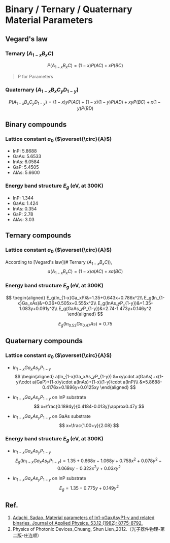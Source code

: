 # Binary / Ternary / Quaternary Material Parameters

## Vegard's law

### Ternary ($A_{1-x}B_xC$)

$$
P(A_{1-x}B_xC)=(1-x)P(AC)+xP(BC)
$$
> P for Parameters

### Quaternary ($A_{1-x}B_xC_yD_{1-y}$)

$$
P(A_{1-x}B_xC_yD_{1-y})=(1-x)yP(AC)+(1-x)(1-y)P(AD)+xyP(BC)+x(1-y)P(BD)
$$

## Binary compounds

### Lattice constant  $a_0$ ($\overset{\circ}{A}$)

- InP: 5.8688
- GaAs: 5.6533
- InAs: 6.0584
- GaP: 5.4505
- AlAs: 5.6600

### Energy band structure $E_g$ (eV, at 300K)

- InP: 1.344
- GaAs: 1.424
- InAs: 0.354
- GaP: 2.78
- AlAs: 3.03

## Ternary compounds

### Lattice constant $a_0$ ($\overset{\circ}{A}$)

According to [Vegard's law](# Ternary ($A_{1-x}B_xC$)), 
$$
a(A_{1-x}B_xC)=(1-x)a(AC)+xa(BC)
$$

### Energy band structure $E_g$  (eV, at 300K)

$$
\begin{aligned}
E_g(In_{1-x}Ga_xP)&=1.35+0.643x+0.786x^2\\
E_g(In_{1-x}Ga_xAs)&=0.36+0.505x+0.555x^2\\
E_g(InAs_yP_{1-y})&=1.35-1.083y+0.091y^2\\
E_g(GaAs_yP_{1-y})&=2.74-1.473y+0.146y^2
\end{aligned}
$$

$$
E_g(In_{0.53}Ga_{0.47}As)=0.75
$$

## Quaternary compounds

### Lattice constant $a_0$ ($\overset{\circ}{A}$)

- $In_{1-x}Ga_xAs_yP_{1-y}$
  $$
  \begin{aligned}
  a(In_{1-x}Ga_xAs_yP_{1-y}) &=xy\cdot a(GaAs)+x(1-y)\cdot a(GaP)+(1-x)y\cdot a(InAs)+(1-x)(1-y)\cdot a(InP)\\
  &=5.8688-0.4176x+0.1896y+0.0125xy
  \end{aligned}
  $$

- $In_{1-x}Ga_xAs_yP_{1-y}$ on InP substrate
  $$
  x=\frac{0.1894y}{0.4184-0.013y}\approx0.47y
  $$

- $In_{1-x}Ga_xAs_yP_{1-y}$ on GaAs substrate
  $$
  x=\frac{1.00+y}{2.08}
  $$

### Energy band structure $E_g$  (eV, at 300K)

- $In_{1-x}Ga_xAs_yP_{1-y}$
  $$
  E_g(In_{1-x}Ga_xAs_yP_{1-y})=1.35+0.668x-1.068y+0.758x^2+0.078y^2-0.069xy-0.322x^2y+0.03xy^2
  $$

- $In_{1-x}Ga_xAs_yP_{1-y}$ on InP substrate
  $$
  E_g=1.35-0.775y+0.149y^2
  $$

## Ref.

1. [Adachi, Sadao. Material parameters of In1-xGaxAsyP1-y and related binaries. Journal of Applied Physics, 53.12 (1982): 8775-8792.](https://aip.scitation.org/doi/abs/10.1063/1.330480)
2. Physics of Photonic Devices_Chuang, Shun Lien_2012.（光子器件物理-第二版-庄连顺）

